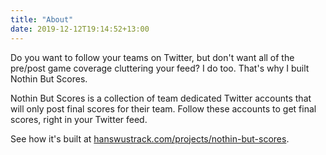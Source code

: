 ```yaml
---
title: "About"
date: 2019-12-12T19:14:52+13:00
---
```


Do you want to follow your teams on Twitter, but don't want all of the pre/post game coverage cluttering your feed? I do too. That's why I built Nothin But Scores.

Nothin But Scores is a collection of team dedicated Twitter accounts that will only post final scores for their team. Follow these accounts to get final scores, right in your Twitter feed.

See how it's built at [hanswustrack.com/projects/nothin-but-scores](https://hanswustrack.com/projects/nothin-but-scores/).